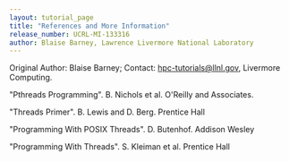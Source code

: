 ```yaml
---
layout: tutorial_page
title: "References and More Information"
release_number: UCRL-MI-133316
author: Blaise Barney, Lawrence Livermore National Laboratory
---
```

<p>Original Author: Blaise Barney; Contact: <a href="mailto:hpc-tutorials@llnl.gov">hpc-tutorials@llnl.gov</a>, Livermore Computing.</p>
<p>"Pthreads Programming". B. Nichols et al. O'Reilly and Associates.</p>
<p>"Threads Primer". B. Lewis and D. Berg. Prentice Hall</p>
<p>"Programming With POSIX Threads". D. Butenhof. Addison Wesley</p>
<p>"Programming With Threads". S. Kleiman et al. Prentice Hall</p>
